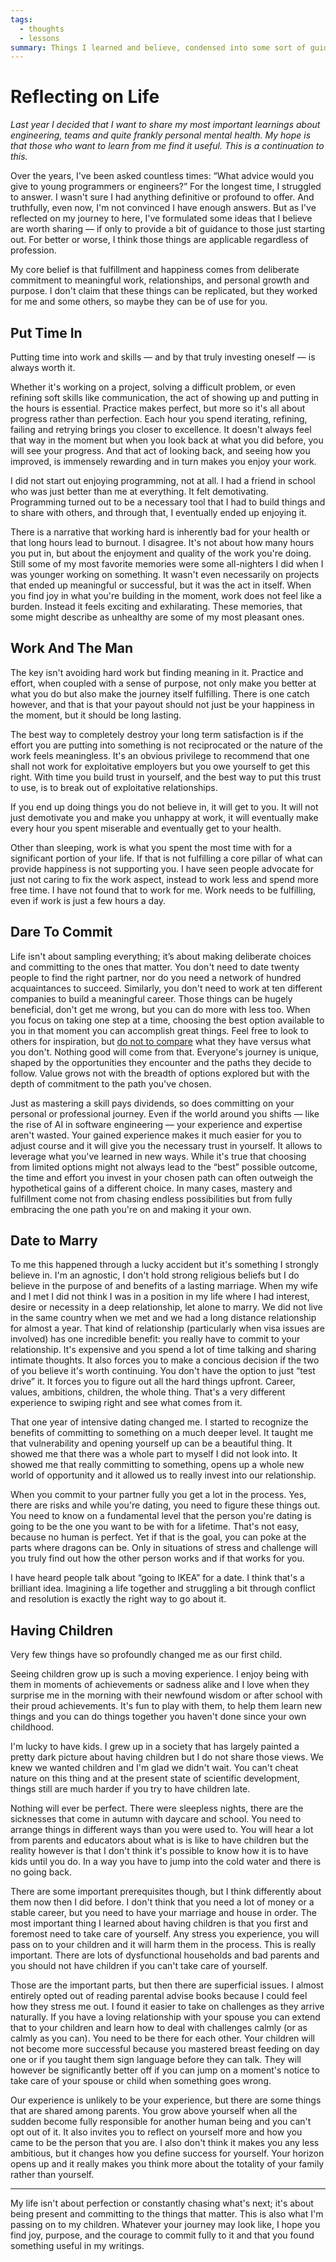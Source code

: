 ```yaml
---
tags:
  - thoughts
  - lessons
summary: Things I learned and believe, condensed into some sort of guide.
---
```


# Reflecting on Life

*Last year I decided that I want to share my most important learnings
about engineering, teams and quite frankly personal mental health. My hope
is that those who want to learn from me find it useful. This is a
continuation to this.*

Over the years, I've been asked countless times: “What advice would you
give to young programmers or engineers?”  For the longest time, I
struggled to answer.  I wasn't sure I had anything definitive or profound
to offer.  And truthfully, even now, I'm not convinced I have enough
answers.  But as I've reflected on my journey to here, I've formulated
some ideas that I believe are worth sharing — if only to provide a bit of
guidance to those just starting out.  For better or worse, I think those
things are applicable regardless of profession.

My core belief is that fulfillment and happiness comes from deliberate
commitment to meaningful work, relationships, and personal growth and
purpose.  I don't claim that these things can be replicated, but they
worked for me and some others, so maybe they can be of use for you.

## Put Time In

Putting time into work and skills — and by that truly investing oneself —
is always worth it.

Whether it's working on a project, solving a difficult problem, or even
refining soft skills like communication, the act of showing up and putting
in the hours is essential.  Practice makes perfect, but more so it's all
about progress rather than perfection.  Each hour you spend iterating,
refining, failing and retrying brings you closer to excellence.  It
doesn't always feel that way in the moment but when you look back at what
you did before, you will see your progress.  And that act of looking back,
and seeing how you improved, is immensely rewarding and in turn makes you
enjoy your work.

I did not start out enjoying programming, not at all.  I had a friend in
school who was just better than me at everything.  It felt demotivating.
Programming turned out to be a necessary tool that I had to build things
and to share with others, and through that, I eventually ended up enjoying
it.

There is a narrative that working hard is inherently bad for your health
or that long hours lead to burnout.  I disagree.  It's not about how many
hours you put in, but about the enjoyment and quality of the work you're
doing.  Still some of my most favorite memories were some all-nighters I
did when I was younger working on something.  It wasn't even necessarily
on projects that ended up meaningful or successful, but it was the act in
itself.  When you find joy in what you're building in the moment, work
does not feel like a burden.  Instead it feels exciting and exhilarating.
These memories, that some might describe as unhealthy are some of my most
pleasant ones.

## Work And The Man

The key isn't avoiding hard work but finding meaning in it.  Practice and
effort, when coupled with a sense of purpose, not only make you better at
what you do but also make the journey itself fulfilling.  There is one
catch however, and that is that your payout should not just be your
happiness in the moment, but it should be long lasting.

The best way to completely destroy your long term satisfaction is if the
effort you are putting into something is not reciprocated or the nature
of the work feels meaningless.  It's an obvious privilege to recommend
that one shall not work for exploitative employers but you owe yourself to
get this right.  With time you build trust in yourself, and the best way
to put this trust to use, is to break out of exploitative relationships.

If you end up doing things you do not believe in, it will get to you.  It
will not just demotivate you and make you unhappy at work, it will
eventually make every hour you spent miserable and eventually get to your
health.

Other than sleeping, work is what you spent the most time with for a
significant portion of your life.  If that is not fulfilling a core pillar
of what can provide happiness is not supporting you.  I have seen people
advocate for just not caring to fix the work aspect, instead to work less
and spend more free time.  I have not found that to work for me.  Work
needs to be fulfilling, even if work is just a few hours a day.

## Dare To Commit

Life isn't about sampling everything; it’s about making deliberate choices
and committing to the ones that matter.  You don't need to date twenty
people to find the right partner, nor do you need a network of hundred
acquaintances to succeed.  Similarly, you don't need to work at ten
different companies to build a meaningful career.  Those things can be
hugely beneficial, don't get me wrong, but you can do more with less too.
When you focus on taking one step at a time, choosing the best option
available to you in that moment you can accomplish great things.  Feel
free to look to others for inspiration, but [do not to compare](/2023/2/9/everybody-is-complex/) what they have versus what you don't.
Nothing good will come from that.  Everyone's journey is unique, shaped by
the opportunities they encounter and the paths they decide to follow.
Value grows not with the breadth of options explored but with the depth of
commitment to the path you've chosen.

Just as mastering a skill pays dividends, so does committing on your
personal or professional journey.  Even if the world around you shifts —
like the rise of AI in software engineering — your experience and
expertise aren't wasted.  Your gained experience makes it much easier for
you to adjust course and it will give you the necessary trust in yourself.
It allows to leverage what you've learned in new ways.  While it's true
that choosing from limited options might not always lead to the “best”
possible outcome, the time and effort you invest in your chosen path can
often outweigh the hypothetical gains of a different choice.  In many
cases, mastery and fulfillment come not from chasing endless possibilities
but from fully embracing the one path you're on and making it your own.

## Date to Marry

To me this happened through a lucky accident but it's something I strongly
believe in.  I'm an agnostic, I don't hold strong religious beliefs but I
do believe in the purpose of and benefits of a lasting marriage.  When my
wife and I met I did not think I was in a position in my life where I had
interest, desire or necessity in a deep relationship, let alone to marry.
We did not live in the same country when we met and we had a long distance
relationship for almost a year.  That kind of relationship (particularly
when visa issues are involved) has one incredible benefit: you really have
to commit to your relationship.  It's expensive and you spend a lot of
time talking and sharing intimate thoughts.  It also forces you to make a
concious decision if the two of you believe it's worth continuing.  You
don't have the option to just “test drive” it.  It forces you to figure
out all the hard things upfront.  Career, values, ambitions, children, the
whole thing.  That's a very different experience to swiping right and see
what comes from it.

That one year of intensive dating changed me.  I started to recognize the
benefits of committing to something on a much deeper level.  It taught me
that vulnerability and opening yourself up can be a beautiful thing.  It
showed me that there was a whole part to myself I did not look into.  It
showed me that really committing to something, opens up a whole new world
of opportunity and it allowed us to really invest into our relationship.

When you commit to your partner fully you get a lot in the process.  Yes,
there are risks and while you're dating, you need to figure these things
out.  You need to know on a fundamental level that the person you're
dating is going to be the one you want to be with for a lifetime.  That's
not easy, because no human is perfect.  Yet if that is the goal, you can
poke at the parts where dragons can be.  Only in situations of stress and
challenge will you truly find out how the other person works and if that
works for you.

I have heard people talk about “going to IKEA” for a date.  I think that's
a brilliant idea.  Imagining a life together and struggling a bit through
conflict and resolution is exactly the right way to go about it.

## Having Children

Very few things have so profoundly changed me as our first child.

Seeing children grow up is such a moving experience.  I enjoy being with
them in moments of achievements or sadness alike and I love when they
surprise me in the morning with their newfound wisdom or after school with
their proud achievements.  It's fun to play with them, to help them learn
new things and you can do things together you haven't done since your own
childhood.

I'm lucky to have kids.  I grew up in a society that has largely painted a
pretty dark picture about having children but I do not share those views.
We knew we wanted children and I'm glad we didn't wait.  You can't cheat
nature on this thing and at the present state of scientific development,
things still are much harder if you try to have children late.

Nothing will ever be perfect.  There were sleepless nights, there are the
sicknesses that come in autumn with daycare and school.  You need to
arrange things in different ways than you were used to.  You will hear a
lot from parents and educators about what is is like to have children but
the reality however is that I don't think it's possible to know how it
is to have kids until you do.  In a way you have to jump into the cold
water and there is no going back.

There are some important prerequisites though, but I think differently
about them now then I did before.  I don't think that you need a lot of
money or a stable career, but you need to have your marriage and house in
order.  The most important thing I learned about having children is that
you first and foremost need to take care of yourself.  Any stress you
experience, you will pass on to your children and it will harm them in the
process.  This is really important.  There are lots of dysfunctional
households and bad parents and you should not have children if you can't
take care of yourself.

Those are the important parts, but then there are superficial issues.  I
almost entirely opted out of reading parental advise books because I could
feel how they stress me out.  I found it easier to take on challenges as
they arrive naturally.  If you have a loving relationship with your spouse
you can extend that to your children and learn how to deal with challenges
calmly (or as calmly as you can).  You need to be there for each other.
Your children will not become more successful because you mastered breast
feeding on day one or if you taught them sign language before they can
talk.  They will however be significantly better off if you can jump on a
moment's notice to take care of your spouse or child when something goes
wrong.

Our experience is unlikely to be your experience, but there are some
things that are shared among parents.  You grow above yourself when all
the sudden become fully responsible for another human being and you can't
opt out of it.  It also invites you to reflect on yourself more and how
you came to be the person that you are.  I also don't think it makes you
any less ambitious, but it changes how you define success for yourself.
Your horizon opens up and it really makes you think more about the
totality of your family rather than yourself.

---

My life isn't about perfection or constantly chasing what's next; it's
about being present and committing to the things that matter.  This is
also what I'm passing on to my children.  Whatever your journey may look
like, I hope you find joy, purpose, and the courage to commit fully to it
and that you found something useful in my writings.
